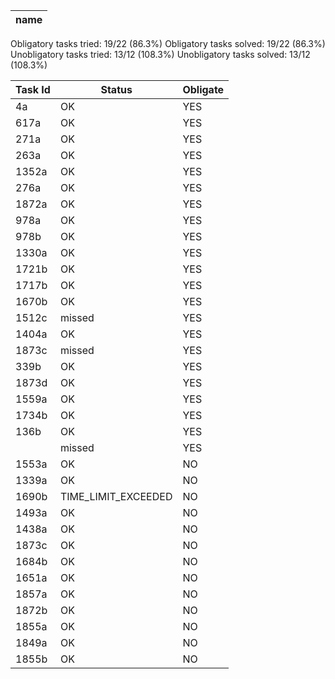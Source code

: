 |name|
|-|
Obligatory tasks tried: 19/22 (86.3%)
Obligatory tasks solved: 19/22 (86.3%)
Unobligatory tasks tried: 13/12 (108.3%)
Unobligatory tasks solved: 13/12 (108.3%)

Task Id | Status | Obligate |
|---|---|---|
|4a|OK|YES|
|617a|OK|YES|
|271a|OK|YES|
|263a|OK|YES|
|1352a|OK|YES|
|276a|OK|YES|
|1872a|OK|YES|
|978a|OK|YES|
|978b|OK|YES|
|1330a|OK|YES|
|1721b|OK|YES|
|1717b|OK|YES|
|1670b|OK|YES|
|1512c| missed |YES|
|1404a|OK|YES|
|1873с| missed |YES|
|339b|OK|YES|
|1873d|OK|YES|
|1559a|OK|YES|
|1734b|OK|YES|
|136b|OK|YES|
|| missed |YES|
|1553a|OK|NO|
|1339a|OK|NO|
|1690b|TIME_LIMIT_EXCEEDED|NO|
|1493a|OK|NO|
|1438a|OK|NO|
|1873c|OK|NO|
|1684b|OK|NO|
|1651a|OK|NO|
|1857a|OK|NO|
|1872b|OK|NO|
|1855a|OK|NO|
|1849a|OK|NO|
|1855b|OK|NO|